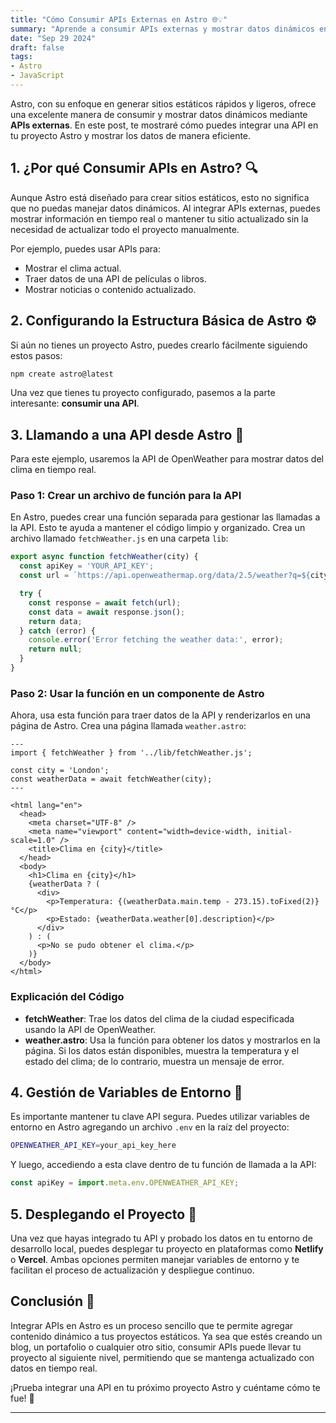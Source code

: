 ```yaml
---
title: "Cómo Consumir APIs Externas en Astro 🌐💡"  
summary: "Aprende a consumir APIs externas y mostrar datos dinámicos en tu proyecto Astro. Un paso a paso para integrar información externa de manera eficiente."  
date: "Sep 29 2024"  
draft: false  
tags:  
- Astro
- JavaScript  
---
```


Astro, con su enfoque en generar sitios estáticos rápidos y ligeros, ofrece una excelente manera de consumir y mostrar datos dinámicos mediante **APIs externas**. En este post, te mostraré cómo puedes integrar una API en tu proyecto Astro y mostrar los datos de manera eficiente.

## 1. ¿Por qué Consumir APIs en Astro? 🔍

Aunque Astro está diseñado para crear sitios estáticos, esto no significa que no puedas manejar datos dinámicos. Al integrar APIs externas, puedes mostrar información en tiempo real o mantener tu sitio actualizado sin la necesidad de actualizar todo el proyecto manualmente.

Por ejemplo, puedes usar APIs para:
- Mostrar el clima actual.
- Traer datos de una API de películas o libros.
- Mostrar noticias o contenido actualizado.

## 2. Configurando la Estructura Básica de Astro ⚙️

Si aún no tienes un proyecto Astro, puedes crearlo fácilmente siguiendo estos pasos:

```bash
npm create astro@latest
```

Una vez que tienes tu proyecto configurado, pasemos a la parte interesante: **consumir una API**.

## 3. Llamando a una API desde Astro 📡

Para este ejemplo, usaremos la API de OpenWeather para mostrar datos del clima en tiempo real.

### Paso 1: Crear un archivo de función para la API

En Astro, puedes crear una función separada para gestionar las llamadas a la API. Esto te ayuda a mantener el código limpio y organizado. Crea un archivo llamado `fetchWeather.js` en una carpeta `lib`:

```javascript
export async function fetchWeather(city) {
  const apiKey = 'YOUR_API_KEY';
  const url = `https://api.openweathermap.org/data/2.5/weather?q=${city}&appid=${apiKey}`;

  try {
    const response = await fetch(url);
    const data = await response.json();
    return data;
  } catch (error) {
    console.error('Error fetching the weather data:', error);
    return null;
  }
}
```

### Paso 2: Usar la función en un componente de Astro

Ahora, usa esta función para traer datos de la API y renderizarlos en una página de Astro. Crea una página llamada `weather.astro`:

```astro
---
import { fetchWeather } from '../lib/fetchWeather.js';

const city = 'London';
const weatherData = await fetchWeather(city);
---

<html lang="en">
  <head>
    <meta charset="UTF-8" />
    <meta name="viewport" content="width=device-width, initial-scale=1.0" />
    <title>Clima en {city}</title>
  </head>
  <body>
    <h1>Clima en {city}</h1>
    {weatherData ? (
      <div>
        <p>Temperatura: {(weatherData.main.temp - 273.15).toFixed(2)}°C</p>
        <p>Estado: {weatherData.weather[0].description}</p>
      </div>
    ) : (
      <p>No se pudo obtener el clima.</p>
    )}
  </body>
</html>
```

### Explicación del Código

- **fetchWeather**: Trae los datos del clima de la ciudad especificada usando la API de OpenWeather.
- **weather.astro**: Usa la función para obtener los datos y mostrarlos en la página. Si los datos están disponibles, muestra la temperatura y el estado del clima; de lo contrario, muestra un mensaje de error.

## 4. Gestión de Variables de Entorno 🔐

Es importante mantener tu clave API segura. Puedes utilizar variables de entorno en Astro agregando un archivo `.env` en la raíz del proyecto:

```bash
OPENWEATHER_API_KEY=your_api_key_here
```

Y luego, accediendo a esta clave dentro de tu función de llamada a la API:

```javascript
const apiKey = import.meta.env.OPENWEATHER_API_KEY;
```

## 5. Desplegando el Proyecto 🚀

Una vez que hayas integrado tu API y probado los datos en tu entorno de desarrollo local, puedes desplegar tu proyecto en plataformas como **Netlify** o **Vercel**. Ambas opciones permiten manejar variables de entorno y te facilitan el proceso de actualización y despliegue continuo.

## Conclusión 📝

Integrar APIs en Astro es un proceso sencillo que te permite agregar contenido dinámico a tus proyectos estáticos. Ya sea que estés creando un blog, un portafolio o cualquier otro sitio, consumir APIs puede llevar tu proyecto al siguiente nivel, permitiendo que se mantenga actualizado con datos en tiempo real.

¡Prueba integrar una API en tu próximo proyecto Astro y cuéntame cómo te fue! 🌟

---
